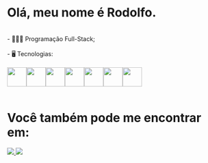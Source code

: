 <h1> Olá, meu nome é Rodolfo.</h1>

<br>
- 👨🏻‍💻 Programação Full-Stack;<br><br>
- 🖥️ Tecnologias:
<br>
<br>
  <div style='display: flex;'>
    
  <img width='45px' height='45px' src="https://cdn.jsdelivr.net/gh/devicons/devicon/icons/python/python-original.svg" />

  <img  width='45px' height='45px' src="https://cdn.jsdelivr.net/gh/devicons/devicon/icons/django/django-plain.svg" />
  
  <img width='45px' height='45px' src="https://cdn.jsdelivr.net/gh/devicons/devicon/icons/html5/html5-original.svg" />

  <img width='45px' height='45px' src="https://cdn.jsdelivr.net/gh/devicons/devicon/icons/css3/css3-original.svg" />

  <img width='45px' height='45px' src="https://cdn.jsdelivr.net/gh/devicons/devicon/icons/javascript/javascript-original.svg" />

  <img width='45px' height='45px' src="https://cdn.jsdelivr.net/gh/devicons/devicon/icons/sqlite/sqlite-original.svg" />
  
  <img width='45px' height='45px' src="https://cdn.jsdelivr.net/gh/devicons/devicon/icons/github/github-original.svg" />
  
  </div>
<br>
<h1> Você também pode me encontrar em: </h1>
  <a href="https://www.linkedin.com/in/rodolfo-bezerra-ab071a277/">
  <img src="https://img.shields.io/badge/LinkedIn-0077B5?style=for-the-badge&logo=linkedin&logoColor=white" />
  </a>
  <a href="https://github.com/Rodolfo-desenvolve">
  <img src="https://img.shields.io/badge/github-000000?style=for-the-badge&logo=github&logoColor=white" />
  </a>

  
